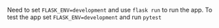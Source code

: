 Need to set `FLASK_ENV=development` and use `flask run` to run the app. 
To test the app set `FLASK_ENV=development` and run `pytest`
